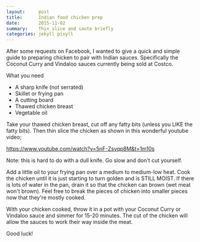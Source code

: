 ```yaml
---
layout:     post
title:      Indian food chicken prep
date:       2015-11-02
summary:    Thin slice and saute briefly
categories: jekyll pixyll
---
```


After some requests on Facebook, I wanted to give a quick and simple guide to preparing chicken to pair with Indian sauces. Specifically the Coconut Curry and Vindaloo sauces currently being sold at Costco.

What you need

* A sharp knife (not serrated)
* Skillet or frying pan
* A cutting board
* Thawed chicken breast
* Vegetable oil

Take your thawed chicken breast, cut off any fatty bits (unless you LIKE the fatty bits). Then thin slice the chicken as shown in this wonderful youtube video;

https://www.youtube.com/watch?v=5nF-Zsvqp8M&t=1m10s

Note: this is hard to do with a dull knife. Go slow and don't cut yourself.

Add a little oil to your frying pan over a medium to medium-low heat. Cook the chicken until it is just starting to turn golden and is STILL MOIST. If there is lots of water in the pan, drain it so that the chicken can brown (wet meat won't brown). Feel free to break the pieces of chicken into smaller pieces now that they're mostly cooked.

With your chicken cooked, throw it in a pot with your Coconut Curry or Vindaloo sauce and simmer for 15-20 minutes. The cut of the chicken will allow the sauces to work their way inside the meat.

Good luck!
